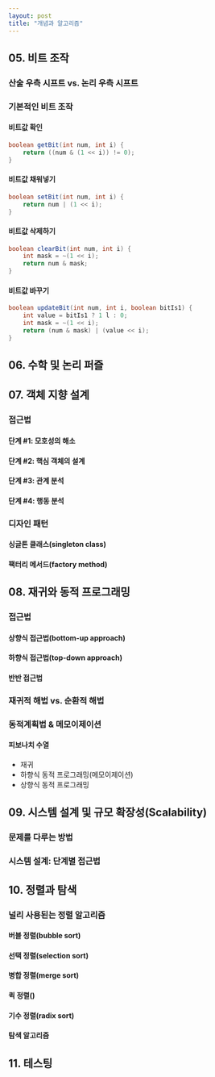 ```yaml
---
layout: post
title: "개념과 알고리즘"
---
```


## 05. 비트 조작

### 산술 우측 시프트 vs. 논리 우측 시프트

### 기본적인 비트 조작

#### 비트값 확인

```java
boolean getBit(int num, int i) {
    return ((num & (1 << i)) != 0);
}
```

#### 비트값 채워넣기

```java
boolean setBit(int num, int i) {
    return num | (1 << i);
}
```

#### 비트값 삭제하기

```java
boolean clearBit(int num, int i) {
    int mask = ~(1 << i);
    return num & mask;
}
```

#### 비트값 바꾸기

```java
boolean updateBit(int num, int i, boolean bitIs1) {
    int value = bitIs1 ? 1 l : 0;
    int mask = ~(1 << i);
    return (num & mask) | (value << i);
}
```

## 06. 수학 및 논리 퍼즐

## 07. 객체 지향 설계

### 접근법

#### 단계 #1: 모호성의 해소
#### 단계 #2: 핵심 객체의 설계
#### 단계 #3: 관계 분석
#### 단계 #4: 행동 분석

### 디자인 패턴

#### 싱글톤 클래스(singleton class)
#### 팩터리 메서드(factory method)

## 08. 재귀와 동적 프로그래밍

### 접근법

#### 상향식 접근법(bottom-up approach)
#### 하향식 접근법(top-down approach)
#### 반반 접근법

### 재귀적 해법 vs. 순환적 해법

### 동적계획법 & 메모이제이션

#### 피보나치 수열

* 재귀
* 하향식 동적 프로그래밍(메모이제이션)
* 상향식 동적 프로그래밍

## 09. 시스템 설계 및 규모 확장성(Scalability)

### 문제를 다루는 방법

### 시스템 설계: 단계별 접근법

## 10. 정렬과 탐색

### 널리 사용된는 정렬 알고리즘

#### 버블 정렬(bubble sort)

#### 선택 정렬(selection sort)

#### 병합 정렬(merge sort)

#### 퀵 정렬()

#### 기수 정렬(radix sort)

#### 탐색 알고리즘

## 11. 테스팅
